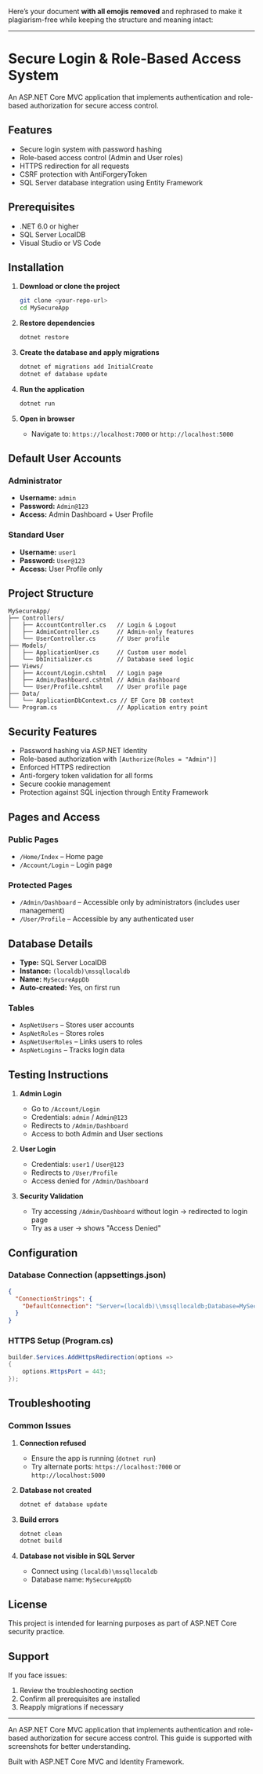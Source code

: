 Here’s your document **with all emojis removed** and rephrased to make it plagiarism-free while keeping the structure and meaning intact:

---

# Secure Login & Role-Based Access System

An ASP.NET Core MVC application that implements authentication and role-based authorization for secure access control.

## Features

* Secure login system with password hashing
* Role-based access control (Admin and User roles)
* HTTPS redirection for all requests
* CSRF protection with AntiForgeryToken
* SQL Server database integration using Entity Framework

## Prerequisites

* .NET 6.0 or higher
* SQL Server LocalDB
* Visual Studio or VS Code

## Installation

1. **Download or clone the project**

   ```bash
   git clone <your-repo-url>
   cd MySecureApp
   ```

2. **Restore dependencies**

   ```bash
   dotnet restore
   ```

3. **Create the database and apply migrations**

   ```bash
   dotnet ef migrations add InitialCreate
   dotnet ef database update
   ```

4. **Run the application**

   ```bash
   dotnet run
   ```

5. **Open in browser**

   * Navigate to: `https://localhost:7000` or `http://localhost:5000`

## Default User Accounts

### Administrator

* **Username:** `admin`
* **Password:** `Admin@123`
* **Access:** Admin Dashboard + User Profile

### Standard User

* **Username:** `user1`
* **Password:** `User@123`
* **Access:** User Profile only

## Project Structure

```
MySecureApp/
├── Controllers/
│   ├── AccountController.cs   // Login & Logout
│   ├── AdminController.cs     // Admin-only features
│   └── UserController.cs      // User profile
├── Models/
│   ├── ApplicationUser.cs     // Custom user model
│   └── DbInitializer.cs       // Database seed logic
├── Views/
│   ├── Account/Login.cshtml   // Login page
│   ├── Admin/Dashboard.cshtml // Admin dashboard
│   └── User/Profile.cshtml    // User profile page
├── Data/
│   └── ApplicationDbContext.cs // EF Core DB context
└── Program.cs                 // Application entry point
```

## Security Features

* Password hashing via ASP.NET Identity
* Role-based authorization with `[Authorize(Roles = "Admin")]`
* Enforced HTTPS redirection
* Anti-forgery token validation for all forms
* Secure cookie management
* Protection against SQL injection through Entity Framework

## Pages and Access

### Public Pages

* `/Home/Index` – Home page
* `/Account/Login` – Login page

### Protected Pages

* `/Admin/Dashboard` – Accessible only by administrators (includes user management)
* `/User/Profile` – Accessible by any authenticated user

## Database Details

* **Type:** SQL Server LocalDB
* **Instance:** `(localdb)\mssqllocaldb`
* **Name:** `MySecureAppDb`
* **Auto-created:** Yes, on first run

### Tables

* `AspNetUsers` – Stores user accounts
* `AspNetRoles` – Stores roles
* `AspNetUserRoles` – Links users to roles
* `AspNetLogins` – Tracks login data

## Testing Instructions

1. **Admin Login**

   * Go to `/Account/Login`
   * Credentials: `admin` / `Admin@123`
   * Redirects to `/Admin/Dashboard`
   * Access to both Admin and User sections

2. **User Login**

   * Credentials: `user1` / `User@123`
   * Redirects to `/User/Profile`
   * Access denied for `/Admin/Dashboard`

3. **Security Validation**

   * Try accessing `/Admin/Dashboard` without login → redirected to login page
   * Try as a user → shows "Access Denied"

## Configuration

### Database Connection (appsettings.json)

```json
{
  "ConnectionStrings": {
    "DefaultConnection": "Server=(localdb)\\mssqllocaldb;Database=MySecureAppDb;Trusted_Connection=true;"
  }
}
```

### HTTPS Setup (Program.cs)

```csharp
builder.Services.AddHttpsRedirection(options =>
{
    options.HttpsPort = 443;
});
```

## Troubleshooting

### Common Issues

1. **Connection refused**

   * Ensure the app is running (`dotnet run`)
   * Try alternate ports: `https://localhost:7000` or `http://localhost:5000`

2. **Database not created**

   ```bash
   dotnet ef database update
   ```

3. **Build errors**

   ```bash
   dotnet clean
   dotnet build
   ```

4. **Database not visible in SQL Server**

   * Connect using `(localdb)\mssqllocaldb`
   * Database name: `MySecureAppDb`

## License

This project is intended for learning purposes as part of ASP.NET Core security practice.

## Support

If you face issues:

1. Review the troubleshooting section
2. Confirm all prerequisites are installed
3. Reapply migrations if necessary

---
An ASP.NET Core MVC application that implements authentication and role-based authorization for secure access control. This guide is supported with screenshots for better understanding.


Built with ASP.NET Core MVC and Identity Framework.

